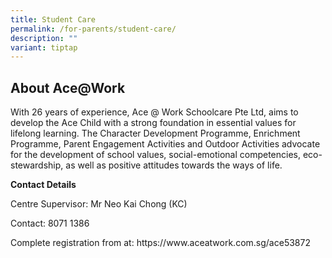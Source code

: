```yaml
---
title: Student Care
permalink: /for-parents/student-care/
description: ""
variant: tiptap
---
```

<h2>About Ace@Work</h2><p>With 26 years of experience, Ace @ Work Schoolcare Pte Ltd, aims to develop the Ace Child with a strong foundation in essential values for lifelong learning. The Character Development Programme, Enrichment Programme, Parent Engagement Activities and Outdoor Activities advocate for the development of school values, social-emotional competencies, eco-stewardship, as well as positive attitudes towards the ways of life.&nbsp;</p><p><strong>Contact Details</strong></p><p>Centre Supervisor: Mr Neo Kai Chong (KC)</p><p>Contact: 8071 1386</p><p>Complete registration from at: <a rel="noopener noreferrer nofollow" target="_blank">https://www.aceatwork.com.sg/ace53872</a></p>
